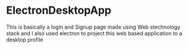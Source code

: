 # ElectronDesktopApp

This is basically a login and Signup page made using Web stechnology stack and I also used electron to project this web based application to a desktop profile 
